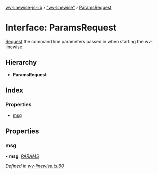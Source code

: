 [wv-linewise-js-lib](../README.md) › ["wv-linewise"](../modules/_wv_linewise_.md) › [ParamsRequest](_wv_linewise_.paramsrequest.md)

# Interface: ParamsRequest

[Request](../modules/_wv_linewise_.md#request) the command line parameters passed in when starting the wv-linewise

## Hierarchy

* **ParamsRequest**

## Index

### Properties

* [msg](_wv_linewise_.paramsrequest.md#msg)

## Properties

###  msg

• **msg**: *[PARAMS](../enums/_wv_linewise_.request_type.md#params)*

*Defined in [wv-linewise.ts:60](https://github.com/forbesmyester/wv-linewise/blob/65da995/js-lib/src/wv-linewise.ts#L60)*
